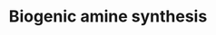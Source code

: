 ---
annotations:
- type: Pathway Ontology
  value: biogenic amine biosynthetic pathway
- type: Pathway Ontology
  value: dopamine degradation pathway
authors:
- AlexanderPico
- MaintBot
- Thomas
- Egonw
- Christine Chichester
- Mkutmon
- DeSl
- Eweitz
description: 'Biogenic amines are one of two broad classes of classical neurotransmitters
  (the other being amino acids) and include: acetylcholine, serotonin, histamine,
  and the catecholamines epinephrine, norepinephrine, and dopamine. Synthesis pathways
  for biogenic amines (in blue) follow solid arrows through enzymatic steps, while
  degradation steps follow the dashed arrows.  Source: http://www.whatislife.com/reader2/Metabolism/pathway/Neurotransmitter.html'
last-edited: 2021-05-14
organisms:
- Danio rerio
redirect_from:
- /index.php/Pathway:WP154
- /instance/WP154
schema-jsonld:
- '@context': https://schema.org/
  '@id': https://wikipathways.github.io/pathways/WP154.html
  '@type': Dataset
  creator:
    '@type': Organization
    name: WikiPathways
  description: 'Biogenic amines are one of two broad classes of classical neurotransmitters
    (the other being amino acids) and include: acetylcholine, serotonin, histamine,
    and the catecholamines epinephrine, norepinephrine, and dopamine. Synthesis pathways
    for biogenic amines (in blue) follow solid arrows through enzymatic steps, while
    degradation steps follow the dashed arrows.  Source: http://www.whatislife.com/reader2/Metabolism/pathway/Neurotransmitter.html'
  keywords:
  - ache
  - COMPTb
  - gad1
  - aanat1
  - DBH
  - COMTa
  - Acetylcholine
  - pah
  - Melatonin
  - CHAT
  - Epinephrine
  - Glutamate
  - Serotonin
  - Phenylalanine
  - 5-Hydroxy-tryptophan
  - GABA
  - Tyrosine
  - Histidine
  - L-DOPA
  - Choline
  - MAOA
  - tph1
  - Acetylserotonin
  - Norepinephrine
  - ddc
  - Dopamine
  - HDC
  - ASMT
  - zgc:112198
  - TH
  - Tryptophane
  - PNMT
  - Histamine
  license: CC0
  name: Biogenic amine synthesis
seo: CreativeWork
title: Biogenic amine synthesis
wpid: WP154
---